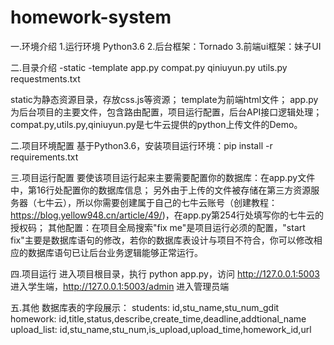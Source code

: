 # homework-system

一.环境介绍
1.运行环境 Python3.6
2.后台框架：Tornado
3.前端ui框架：妹子UI


二.目录介绍
  -static
  -template
  app.py
  compat.py
  qiniuyun.py
  utils.py
  requestments.txt
  
static为静态资源目录，存放css.js等资源；
template为前端html文件；
app.py为后台项目的主要文件，包含路由配置，项目运行配置，后台API接口逻辑处理；
compat.py,utils.py,qiniuyun.py是七牛云提供的python上传文件的Demo。


二.项目环境配置
基于Python3.6，安装项目运行环境：pip install -r requirements.txt


三.项目运行配置
要使该项目运行起来主要需要配置你的数据库：在app.py文件中，第16行处配置你的数据库信息；
另外由于上传的文件被存储在第三方资源服务器（七牛云），所以你需要创建属于自己的七牛云账号（创建教程：https://blog.yellow948.cn/article/49/)，在app.py第254行处填写你的七牛云的授权码；
其他配置：在项目全局搜索"fix me"是项目运行必须的配置，"start fix"主要是数据库语句的修改，若你的数据库表设计与项目不符合，你可以修改相应的数据库语句已让后台业务逻辑能够正常运行。


四.项目运行
进入项目根目录，执行 python app.py，访问 http://127.0.0.1:5003 进入学生端，http://127.0.0.1:5003/admin 进入管理员端


五.其他
数据库表的字段展示：
students: id,stu_name,stu_num_gdit
homework: id,title,status,describe,create_time,deadline,addtional_name
upload_list: id,stu_name,stu_num,is_upload,upload_time,homework_id,url
